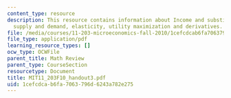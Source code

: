 ```yaml
---
content_type: resource
description: This resource contains information about Income and substitution effects
  supply and demand, elasticity, utility maximization and derivatives.
file: /media/courses/11-203-microeconomics-fall-2010/1cefcdcab6fa7063796d6243a782e275_MIT11_203F10_handout3.pdf
file_type: application/pdf
learning_resource_types: []
ocw_type: OCWFile
parent_title: Math Review
parent_type: CourseSection
resourcetype: Document
title: MIT11_203F10_handout3.pdf
uid: 1cefcdca-b6fa-7063-796d-6243a782e275
---
```

